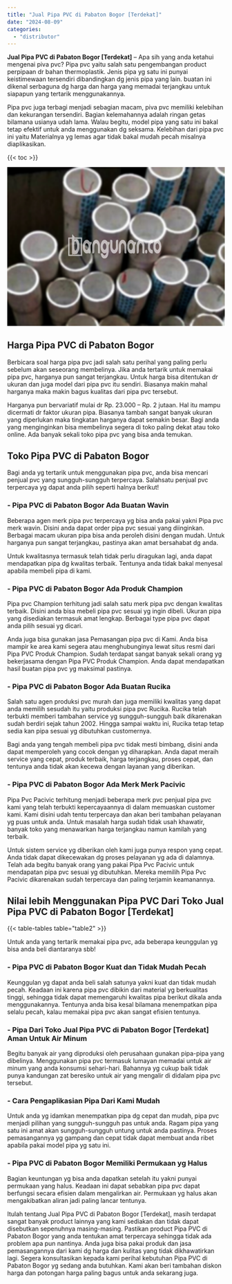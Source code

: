 ```yaml
---
title: "Jual Pipa PVC di Pabaton Bogor [Terdekat]"
date: "2024-08-09"
categories: 
  - "distributor"
---
```


**Jual Pipa PVC di Pabaton Bogor \[Terdekat\]** – Apa sih yang anda ketahui mengenai piva pvc? Pipa pvc yaitu salah satu pengembangan product perpipaan dr bahan thermoplastik. Jenis pipa yg satu ini punyai keistimewaan tersendiri dibandingkan dg jenis pipa yang lain. buatan ini dikenal serbaguna dg harga dan harga yang memadai terjangkau untuk siapapun yang tertarik menggunakannya.

Pipa pvc juga terbagi menjadi sebagian macam, piva pvc memiliki kelebihan dan kekurangan tersendiri. Bagian kelemahannya adalah ringan getas bilamana usianya udah lama. Walau begitu, model pipa yang satu ini bakal tetap efektif untuk anda menggunakan dg seksama. Kelebihan dari pipa pvc ini yaitu Materialnya yg lemas agar tidak bakal mudah pecah misalnya diaplikasikan.

{{< toc >}}

![Jual Pipa PVC di Pabaton Bogor [Terdekat]](/images/jaul-pipa-pvc-36.png)

## Harga Pipa PVC di Pabaton Bogor

Berbicara soal harga pipa pvc jadi salah satu perihal yang paling perlu sebelum akan seseorang membelinya. Jika anda tertarik untuk memakai pipa pvc, harganya pun sangat terjangkau. Untuk harga bisa ditentukan dr ukuran dan juga model dari pipa pvc itu sendiri. Biasanya makin mahal harganya maka makin bagus kualitas dari pipa pvc tersebut.

Harganya pun bervariatif mulai dr Rp. 23.000 – Rp. 2 jutaan. Hal itu mampu dicermati dr faktor ukuran pipa. Biasanya tambah sangat banyak ukuran yang diperlukan maka tingkatan harganya dapat semakin besar. Bagi anda yang menginginkan bisa membelinya segera di toko paling dekat atau toko online. Ada banyak sekali toko pipa pvc yang bisa anda temukan.

## Toko Pipa PVC di Pabaton Bogor

Bagi anda yg tertarik untuk menggunakan pipa pvc, anda bisa mencari penjual pvc yang sungguh-sungguh terpercaya. Salahsatu penjual pvc terpercaya yg dapat anda pilih seperti halnya berikut!

### \- Pipa PVC di Pabaton Bogor Ada Buatan Wavin

Beberapa agen merk pipa pvc terpercaya yg bisa anda pakai yakni Pipa pvc merk wavin. Disini anda dapat order pipa pvc sesuai yang diinginkan. Berbagai macam ukuran pipa bisa anda peroleh disini dengan mudah. Untuk harganya pun sangat terjangkau, pastinya akan amat bersahabat dg anda.

Untuk kwalitasnya termasuk telah tidak perlu diragukan lagi, anda dapat mendapatkan pipa dg kwalitas terbaik. Tentunya anda tidak bakal menyesal apabila membeli pipa di kami.

### \- Pipa PVC di Pabaton Bogor Ada Produk Champion

Pipa pvc Champion terhitung jadi salah satu merk pipa pvc dengan kwalitas terbaik. Disini anda bisa mebeli pipa pvc sesuai yg ingin dibeli. Ukuran pipa yang disediakan termasuk amat lengkap. Berbagai type pipa pvc dapat anda pilih sesuai yg dicari.

Anda juga bisa gunakan jasa Pemasangan pipa pvc di Kami. Anda bisa mampir ke area kami segera atau menghubunginya lewat situs resmi dari Pipa PVC Produk Champion. Sudah terdapat sangat banyak sekali orang yg bekerjasama dengan Pipa PVC Produk Champion. Anda dapat mendapatkan hasil buatan pipa pvc yg maksimal pastinya.

### \- Pipa PVC di Pabaton Bogor Ada Buatan Rucika

Salah satu agen produksi pvc murah dan juga memiliki kwalitas yang dapat anda memilih sesudah itu yaitu produksi pipa pvc Rucika. Rucika telah terbukti memberi tambahan service yg sungguh-sungguh baik dikarenakan sudah berdiri sejak tahun 2002. Hingga sampai waktu ini, Rucika tetap tetap sedia kan pipa sesuai yg dibutuhkan customernya.

Bagi anda yang tengah membeli pipa pvc tidak mesti bimbang, disini anda dapat memperoleh yang cocok dengan yg diharapkan. Anda dapat meraih service yang cepat, produk terbaik, harga terjangkau, proses cepat, dan tentunya anda tidak akan kecewa dengan layanan yang diberikan.

### \- Pipa PVC di Pabaton Bogor Ada Merk Merk Pacivic

Pipa Pvc Pacivic terhitung menjadi beberapa merk pvc penjual pipa pvc kami yang telah terbukti kepercayaannya di dalam memuaskan customer kami. Kami disini udah tentu terpercaya dan akan beri tambahan pelayanan yg puas untuk anda. Untuk masalah harga sudah tidak usah khawatir, banyak toko yang menawarkan harga terjangkau namun kamilah yang terbaik.

Untuk sistem service yg diberikan oleh kami juga punya respon yang cepat. Anda tidak dapat dikecewakan dg proses pelayanan yg ada di dalamnya. Telah ada begitu banyak orang yang pakai Pipa Pvc Pacivic untuk mendapatan pipa pvc sesuai yg dibutuhkan. Mereka memilih Pipa Pvc Pacivic dikarenakan sudah terpercaya dan paling terjamin keamanannya.

## Nilai lebih Menggunakan Pipa PVC Dari Toko Jual Pipa PVC di Pabaton Bogor \[Terdekat\]

{{< table-tables table="table2" >}}

Untuk anda yang tertarik memakai pipa pvc, ada beberapa keunggulan yg bisa anda beli diantaranya sbb!

### \- Pipa PVC di Pabaton Bogor Kuat dan Tidak Mudah Pecah

Keunggulan yg dapat anda beli salah satunya yakni kuat dan tidak mudah pecah. Keadaan ini karena pipa pvc dibikin dari material yg berkualitas tinggi, sehingga tidak dapat memengaruhi kwalitas pipa berikut dikala anda menggunakannya. Tentunya anda bisa kesal bilamana menempatkan pipa selalu pecah, kalau memakai pipa pvc akan sangat efisien tentunya.

### \- Pipa Dari Toko Jual Pipa PVC di Pabaton Bogor \[Terdekat\] Aman Untuk Air Minum

Begitu banyak air yang diproduksi oleh perusahaan gunakan pipa-pipa yang dibelinya. Menggunakan pipa pvc termasuk lumayan memadai untuk air minum yang anda konsumsi sehari-hari. Bahannya yg cukup baik tidak punya kandungan zat beresiko untuk air yang mengalir di didalam pipa pvc tersebut.

### \- Cara Pengaplikasian Pipa Dari Kami Mudah

Untuk anda yg idamkan menempatkan pipa dg cepat dan mudah, pipa pvc menjadi pilihan yang sungguh-sungguh pas untuk anda. Ragam pipa yang satu ini amat akan sungguh-sungguh untung untuk anda pastinya. Proses pemasangannya yg gampang dan cepat tidak dapat membuat anda ribet apabila pakai model pipa yg satu ini.

### \- Pipa PVC di Pabaton Bogor Memiliki Permukaan yg Halus

Bagian keuntungan yg bisa anda dapatkan setelah itu yakni punyai permukaan yang halus. Keadaan ini dapat sebabkan pipa pvc dapat berfungsi secara efisien dalam mengalirkan air. Permukaan yg halus akan mengakibatkan aliran jadi paling lancar tentunya.

Itulah tentang Jual Pipa PVC di Pabaton Bogor \[Terdekat\], masih terdapat sangat banyak product lainnya yang kami sediakan dan tidak dapat disebutkan sepenuhnya masing-masing. Pastikan product Pipa PVC di Pabaton Bogor yang anda tentukan amat terpercaya sehingga tidak ada problem apa pun nantinya. Anda juga bisa pakai produk dan jasa pemasangannya dari kami dg harga dan kulitas yang tidak dikhawatirkan lagi. Segera konsultasikan kepada kami perihal kebutuhan Pipa PVC di Pabaton Bogor yg sedang anda butuhkan. Kami akan beri tambahan diskon harga dan potongan harga paling bagus untuk anda sekarang juga.
